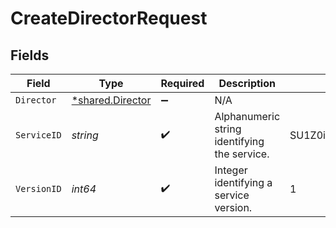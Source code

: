 # CreateDirectorRequest


## Fields

| Field                                               | Type                                                | Required                                            | Description                                         | Example                                             |
| --------------------------------------------------- | --------------------------------------------------- | --------------------------------------------------- | --------------------------------------------------- | --------------------------------------------------- |
| `Director`                                          | [*shared.Director](../../models/shared/director.md) | :heavy_minus_sign:                                  | N/A                                                 |                                                     |
| `ServiceID`                                         | *string*                                            | :heavy_check_mark:                                  | Alphanumeric string identifying the service.        | SU1Z0isxPaozGVKXdv0eY                               |
| `VersionID`                                         | *int64*                                             | :heavy_check_mark:                                  | Integer identifying a service version.              | 1                                                   |